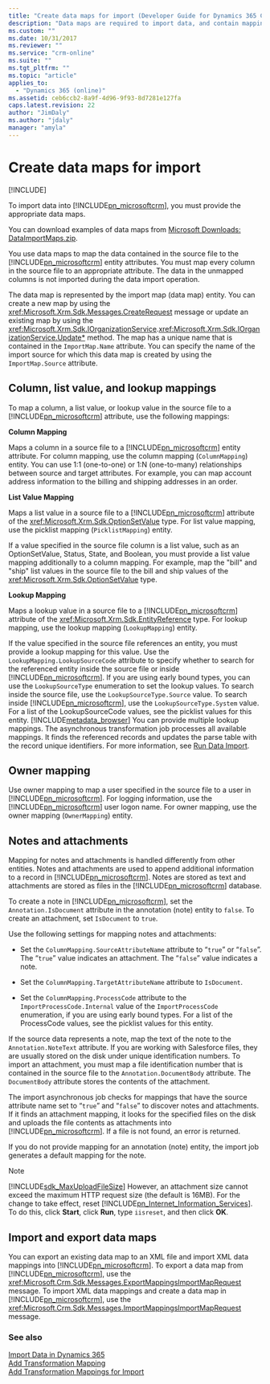 ```yaml
---
title: "Create data maps for import (Developer Guide for Dynamics 365 Customer Engagement) | MicrosoftDocs"
description: "Data maps are required to import data, and contain mappings between the data contained in the source file and the respective entity attributes."
ms.custom: ""
ms.date: 10/31/2017
ms.reviewer: ""
ms.service: "crm-online"
ms.suite: ""
ms.tgt_pltfrm: ""
ms.topic: "article"
applies_to: 
  - "Dynamics 365 (online)"
ms.assetid: ceb6ccb2-8a9f-4d96-9f93-8d7281e127fa
caps.latest.revision: 22
author: "JimDaly"
ms.author: "jdaly"
manager: "amyla"
---
```

# Create data maps for import

[!INCLUDE[](../includes/cc_applies_to_update_9_0_0.md)]

To import data into [!INCLUDE[pn_microsoftcrm](../includes/pn-microsoftcrm.md)], you must provide the appropriate data maps.  
  
 You can download examples of data maps from [Microsoft Downloads: DataImportMaps.zip](http://download.microsoft.com/download/D/5/F/D5F73E15-439B-4EBC-BFFB-C6837B146C76/DataImportMaps.zip).
  
 You use data maps to map the data contained in the source file to the [!INCLUDE[pn_microsoftcrm](../includes/pn-microsoftcrm.md)] entity attributes. You must map every column in the source file to an appropriate attribute. The data in the unmapped columns is not imported during the data import operation.  
  
 The data map is represented by the import map (data map) entity. You can create a new map by using the <xref:Microsoft.Xrm.Sdk.Messages.CreateRequest> message or update an existing map by using the <xref:Microsoft.Xrm.Sdk.IOrganizationService>.<xref:Microsoft.Xrm.Sdk.IOrganizationService.Update*> method. The map has a unique name that is contained in the `ImportMap.Name` attribute. You can specify the name of the import source for which this data map is created by using the `ImportMap.Source` attribute.  
  
<a name="BKMK_Column"></a>   
## Column, list value, and lookup mappings  
 To map a column, a list value, or lookup value in the source file to a [!INCLUDE[pn_microsoftcrm](../includes/pn-microsoftcrm.md)] attribute, use the following mappings:  
  
 **Column Mapping**  
  
 Maps a column in a source file to a [!INCLUDE[pn_microsoftcrm](../includes/pn-microsoftcrm.md)] entity attribute. For column mapping, use the column mapping (`ColumnMapping`) entity. You can use 1:1 (one-to-one) or 1:N (one-to-many) relationships between source and target attributes. For example, you can map account address information to the billing and shipping addresses in an order.  
  
 **List Value Mapping**  
  
 Maps a list value in a source file to a [!INCLUDE[pn_microsoftcrm](../includes/pn-microsoftcrm.md)] attribute of the <xref:Microsoft.Xrm.Sdk.OptionSetValue> type. For list value mapping, use the picklist mapping (`PicklistMapping`) entity.  
  
 If a value specified in the source file column is a list value, such as an OptionSetValue, Status, State, and Boolean, you must provide a list value mapping additionally to a column mapping. For example, map the "bill" and "ship" list values in the source file to the bill and ship values of the <xref:Microsoft.Xrm.Sdk.OptionSetValue> type.  
  
 **Lookup Mapping**  
  
 Maps a lookup value in a source file to a [!INCLUDE[pn_microsoftcrm](../includes/pn-microsoftcrm.md)] attribute of the <xref:Microsoft.Xrm.Sdk.EntityReference> type. For lookup mapping, use the lookup mapping (`LookupMapping`) entity.  
  
 If the value specified in the source file references an entity, you must provide a lookup mapping for this value. Use the `LookupMapping.LookupSourceCode` attribute to specify whether to search for the referenced entity inside the source file or inside [!INCLUDE[pn_microsoftcrm](../includes/pn-microsoftcrm.md)]. If you are using early bound types, you can use the `LookupSourceType` enumeration to set the lookup values. To search inside the source file, use the `LookupSourceType.Source` value. To search inside [!INCLUDE[pn_microsoftcrm](../includes/pn-microsoftcrm.md)], use the `LookupSourceType.System` value. For a list of the LookupSourceCode values, see the picklist values for this entity. [!INCLUDE[metadata_browser](../includes/metadata-browser.md)] You can provide multiple lookup mappings. The asynchronous transformation job processes all available mappings. It finds the referenced records and updates the parse table with the record unique identifiers. For more information, see [Run Data Import](run-data-import.md).  
  
<a name="BKMK_Owner"></a>   
## Owner mapping  
 Use owner mapping to map a user specified in the source file to a user in [!INCLUDE[pn_microsoftcrm](../includes/pn-microsoftcrm.md)]. For logging information, use the [!INCLUDE[pn_microsoftcrm](../includes/pn-microsoftcrm.md)] user logon name. For owner mapping, use the owner mapping (`OwnerMapping`) entity.  
  
<a name="BKMK_Notes"></a>   
## Notes and attachments  
 Mapping for notes and attachments is handled differently from other entities. Notes and attachments are used to append additional information to a record in [!INCLUDE[pn_microsoftcrm](../includes/pn-microsoftcrm.md)]. Notes are stored as text and attachments are stored as files in the [!INCLUDE[pn_microsoftcrm](../includes/pn-microsoftcrm.md)] database.  
  
 To create a note in [!INCLUDE[pn_microsoftcrm](../includes/pn-microsoftcrm.md)], set the `Annotation.IsDocument` attribute in the annotation (note) entity to `false`. To create an attachment, set `IsDocument` to `true`.  
  
 Use the following settings for mapping notes and attachments:  
  
-   Set the `ColumnMapping.SourceAttributeName` attribute to “`true`” or “`false`”. The “`true`” value indicates an attachment. The “`false`” value indicates a note.  
  
-   Set the `ColumnMapping.TargetAttributeName` attribute to `IsDocument`.  
  
-   Set the `ColumnMapping.ProcessCode` attribute to the `ImportProcessCode.Internal` value of the `ImportProcessCode` enumeration, if you are using early bound types. For a list of the ProcessCode values, see the picklist values for this entity.  
  
 If the source data represents a note, map the text of the note to the `Annotation.NoteText` attribute. If you are working with Salesforce files, they are usually stored on the disk under unique identification numbers. To import an attachment, you must map a file identification number that is contained in the source file to the `Annotation.DocumentBody` attribute. The `DocumentBody` attribute stores the contents of the attachment.  
  
 The import asynchronous job checks for mappings that have the source attribute name set to “`true`” and “`false`” to discover notes and attachments. If it finds an attachment mapping, it looks for the specified files on the disk and uploads the file contents as attachments into [!INCLUDE[pn_microsoftcrm](../includes/pn-microsoftcrm.md)]. If a file is not found, an error is returned.  
  
 If you do not provide mapping for an annotation (note) entity, the import job generates a default mapping for the note.  
  
> [!NOTE]
> [!INCLUDE[sdk_MaxUploadFileSize](../includes/sdk-maxuploadfilesize.md)] However, an attachment size cannot exceed the maximum HTTP request size (the default is 16MB). For the change to take effect, reset [!INCLUDE[pn_Internet_Information_Services](../includes/pn-internet-information-services.md)]. To do this, click **Start**, click **Run**, type `iisreset`, and then click **OK**.  
  
<a name="BKMK_ImportExport"></a>   
## Import and export data maps  
 You can export an existing data map to an XML file and import XML data mappings into [!INCLUDE[pn_microsoftcrm](../includes/pn-microsoftcrm.md)]. To export a data map from [!INCLUDE[pn_microsoftcrm](../includes/pn-microsoftcrm.md)], use the <xref:Microsoft.Crm.Sdk.Messages.ExportMappingsImportMapRequest> message. To import XML data mappings and create a data map in [!INCLUDE[pn_microsoftcrm](../includes/pn-microsoftcrm.md)], use the <xref:Microsoft.Crm.Sdk.Messages.ImportMappingsImportMapRequest> message.  
  
### See also  
 [Import Data in Dynamics 365](import-data.md)   
 [Add Transformation Mapping](add-transformation-mappings-import.md)   
 [Add Transformation Mappings for Import](add-transformation-mappings-import.md)
